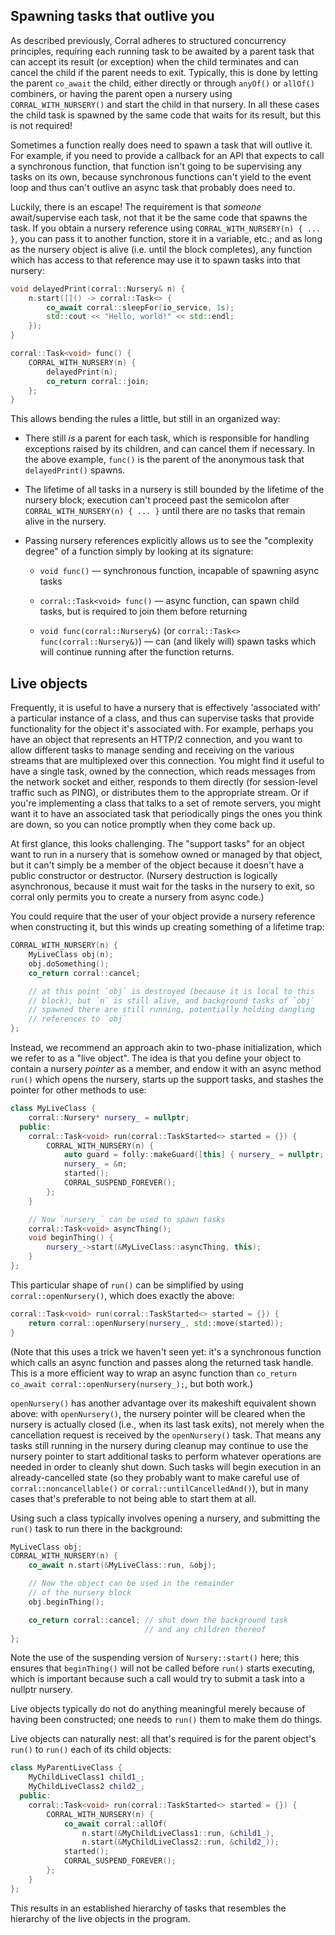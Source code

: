 ## Spawning tasks that outlive you

As described previously, Corral adheres to structured concurrency
principles, requiring each running task to be awaited by a parent task
that can accept its result (or exception) when the child terminates
and can cancel the child if the parent needs to exit. Typically, this
is done by letting the parent `co_await` the child, either directly or
through `anyOf()` or `allOf()` combiners, or having the parent open a
nursery using `CORRAL_WITH_NURSERY()` and start the child in that
nursery. In all these cases the child task is spawned by the same code
that waits for its result, but this is not required!

Sometimes a function really does need to spawn a task that will outlive it.
For example, if you need to provide a callback for an API that expects to
call a synchronous function, that function isn't going to be supervising any
tasks on its own, because synchronous functions can't yield to the event loop
and thus can't outlive an async task that probably does need to.

Luckily, there is an escape! The requirement is that _someone_
await/supervise each task, not that it be the same code that spawns
the task. If you obtain a nursery reference using
`CORRAL_WITH_NURSERY(n) { ... }`, you can pass it to another function,
store it in a variable, etc.; and as long as the nursery object is
alive (i.e. until the block completes), any function which has access
to that reference may use it to spawn tasks into that nursery:

```cpp
void delayedPrint(corral::Nursery& n) {
    n.start([]() -> corral::Task<> {
        co_await corral::sleepFor(io_service, 1s);
        std::cout << "Hello, world!" << std::endl;
    });
}

corral::Task<void> func() {
    CORRAL_WITH_NURSERY(n) {
        delayedPrint(n);
        co_return corral::join;
    };
}
```

This allows bending the rules a little, but still in an organized way:

* There still _is_ a parent for each task, which is responsible for
  handling exceptions raised by its children, and can cancel them if
  necessary. In the above example, `func()` is the parent of the
  anonymous task that `delayedPrint()` spawns.

* The lifetime of all tasks in a nursery is still bounded by the lifetime
  of the nursery block; execution can't proceed past the semicolon after
  `CORRAL_WITH_NURSERY(n) { ... }` until there are no tasks that remain
  alive in the nursery.

* Passing nursery references explicitly allows us to see the "complexity
  degree" of a function simply by looking at its signature:

    * `void func()` — synchronous function, incapable of spawning async tasks

    * `corral::Task<void> func()` — async function, can spawn
      child tasks, but is required to join them before returning

    * `void func(corral::Nursery&)` (or `corral::Task<> func(corral::Nursery&)`) —
      can (and likely will) spawn tasks which will continue running
      after the function returns.

## Live objects

Frequently, it is useful to have a nursery that is effectively 'associated
with' a particular instance of a class, and thus can supervise tasks that
provide functionality for the object it's associated with. For example,
perhaps you have an object that represents an HTTP/2 connection, and you
want to allow different tasks to manage sending and receiving on the various
streams that are multiplexed over this connection. You might find it useful
to have a single task, owned by the connection, which reads messages from the
network socket and either, responds to them directly (for session-level
traffic such as PING), or distributes them to the appropriate stream. Or if
you're implementing a class that talks to a set of remote servers, you might
want it to have an associated task that periodically pings the ones you think
are down, so you can notice promptly when they come back up.

At first glance, this looks challenging. The "support tasks" for an
object want to run in a nursery that is somehow owned or managed by
that object, but it can't simply be a member of the object because it
doesn't have a public constructor or destructor. (Nursery destruction
is logically asynchronous, because it must wait for the tasks in the
nursery to exit, so corral only permits you to create a nursery from
async code.)

You could require that the user of your object provide a nursery
reference when constructing it, but this winds up creating something
of a lifetime trap:

```cpp
CORRAL_WITH_NURSERY(n) {
    MyLiveClass obj(n);
    obj.doSomething();
    co_return corral::cancel;

    // at this point `obj` is destroyed (because it is local to this
    // block), but `n` is still alive, and background tasks of `obj`
    // spawned there are still running, potentially holding dangling
    // references to `obj`
};
```

Instead, we recommend an approach akin to two-phase initialization,
which we refer to as a "live object". The idea is that you define your
object to contain a nursery *pointer* as a member, and endow it with
an async method `run()` which opens the nursery, starts up the support
tasks, and stashes the pointer for other methods to use:

```cpp
class MyLiveClass {
    corral::Nursery* nursery_ = nullptr;
  public:
    corral::Task<void> run(corral::TaskStarted<> started = {}) {
        CORRAL_WITH_NURSERY(n) {
            auto guard = folly::makeGuard([this] { nursery_ = nullptr; });
            nursery_ = &n;
            started();
            CORRAL_SUSPEND_FOREVER();
        };
    }

    // Now `nursery_` can be used to spawn tasks
    corral::Task<void> asyncThing();
    void beginThing() {
        nursery_->start(&MyLiveClass::asyncThing, this);
    }
};
```

This particular shape of `run()` can be simplified by using
`corral::openNursery()`, which does exactly the above:

```cpp
corral::Task<void> run(corral::TaskStarted<> started = {}) {
    return corral::openNursery(nursery_, std::move(started));
}
```

(Note that this uses a trick we haven't seen yet: it's a synchronous
function which calls an async function and passes along the returned
task handle. This is a more efficient way to wrap an async function
than `co_return co_await corral::openNursery(nursery_);`, but both
work.)

`openNursery()` has another advantage over its makeshift equivalent
shown above: with `openNursery()`, the nursery pointer will be cleared
when the nursery is actually closed (i.e., when its last task exits),
not merely when the cancellation request is received by the `openNursery()`
task. That means any tasks still running in the nursery during cleanup
may continue to use the nursery pointer to start additional tasks
to perform whatever operations are needed in order to cleanly shut down.
Such tasks will begin execution in an already-cancelled state (so they
probably want to make careful use of `corral::noncancellable()`
or `corral::untilCancelledAnd()`), but in many cases that's
preferable to not being able to start them at all.

Using such a class typically involves opening a nursery, and submitting
the `run()` task to run there in the background:

```cpp
MyLiveClass obj;
CORRAL_WITH_NURSERY(n) {
    co_await n.start(&MyLiveClass::run, &obj);

    // Now the object can be used in the remainder
    // of the nursery block
    obj.beginThing();

    co_return corral::cancel; // shut down the background task
                              // and any children thereof
};
```

Note the use of the suspending version of `Nursery::start()` here;
this ensures that `beginThing()` will not be called before `run()`
starts executing, which is important because such a call would try to
submit a task into a nullptr nursery.

Live objects typically do not do anything meaningful merely because
of having been constructed; one needs to `run()` them to make them
do things.

Live objects can naturally nest: all that's required is for the parent
object's `run()` to `run()` each of its child objects:

```cpp
class MyParentLiveClass {
    MyChildLiveClass1 child1_;
    MyChildLiveClass2 child2_;
  public:
    corral::Task<void> run(corral::TaskStarted<> started = {}) {
        CORRAL_WITH_NURSERY(n) {
            co_await corral::allOf(
                n.start(&MyChildLiveClass1::run, &child1_),
                n.start(&MyChildLiveClass2::run, &child2_));
            started();
            CORRAL_SUSPEND_FOREVER();
        };
    }
};
```

This results in an established hierarchy of tasks that resembles
the hierarchy of the live objects in the program.
